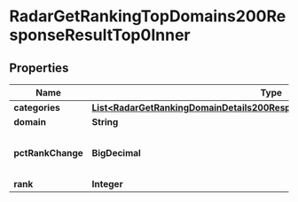 

# RadarGetRankingTopDomains200ResponseResultTop0Inner


## Properties

| Name | Type | Description | Notes |
|------------ | ------------- | ------------- | -------------|
|**categories** | [**List&lt;RadarGetRankingDomainDetails200ResponseResultDetails0CategoriesInner&gt;**](RadarGetRankingDomainDetails200ResponseResultDetails0CategoriesInner.md) |  |  |
|**domain** | **String** |  |  |
|**pctRankChange** | **BigDecimal** | Only available in TRENDING rankings. |  [optional] |
|**rank** | **Integer** |  |  |



